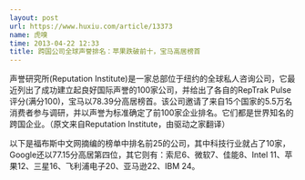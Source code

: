 ```yaml
---
layout: post
url: https://www.huxiu.com/article/13373
name: 虎嗅
time: 2013-04-22 12:33
title: 跨国公司全球声誉排名：苹果跌破前十，宝马高居榜首
---
```

声誉研究所(Reputation Institute)是一家总部位于纽约的全球私人咨询公司，它最近列出了成功建立起良好国际声誉的100家公司，并给出了各自的RepTrak Pulse评分(满分100)，宝马以78.39分高居榜首。该公司邀请了来自15个国家的5.5万名消费者参与调研，并以声誉为标准确定了前100家企业排名。它们都是世界知名的跨国企业。（原文来自Reputation Institute，由驱动之家翻译）

以下是福布斯中文网摘编的榜单中排名前25的公司，其中科技行业就占了10家，Google还以77.15分高居第四位，其它则有：索尼6、微软7、佳能8、Intel 11、苹果12、三星16、飞利浦电子20、亚马逊22、IBM 24。

